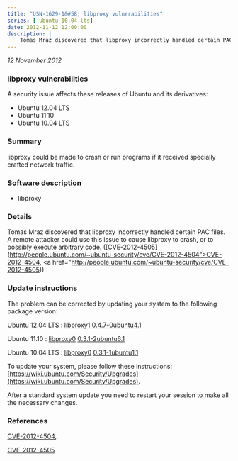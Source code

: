 ```yaml
---
title: "USN-1629-1&#58; libproxy vulnerabilities"
series: [ ubuntu-10.04-lts]
date: 2012-11-12 12:00:00
description: |
    Tomas Mraz discovered that libproxy incorrectly handled certain PAC files. A remote attacker could use this issue to cause libproxy to crash, or to possibly execute arbitrary code. ([CVE-2012-4505](http://people.ubuntu.com/~ubuntu-security/cve/CVE-2012-4504">CVE-2012-4504</a>, <a href="http://people.ubuntu.com/~ubuntu-security/cve/CVE-2012-4505)) 
--- 
```

 
 

*12 November 2012*

### libproxy vulnerabilities

A security issue affects these releases of Ubuntu and its derivatives:

* Ubuntu 12.04 LTS
* Ubuntu 11.10
* Ubuntu 10.04 LTS

### Summary

libproxy could be made to crash or run programs if it received specially crafted network traffic.

### Software description

* libproxy 

### Details

Tomas Mraz discovered that libproxy incorrectly handled certain PAC files. A remote attacker could use this issue to cause libproxy to crash, or to possibly execute arbitrary code. ([CVE-2012-4505](http://people.ubuntu.com/~ubuntu-security/cve/CVE-2012-4504">CVE-2012-4504</a>, <a href="http://people.ubuntu.com/~ubuntu-security/cve/CVE-2012-4505)) 

### Update instructions

The problem can be corrected by updating your system to the following package version:

Ubuntu 12.04 LTS
 : [libproxy1](https://launchpad.net/ubuntu/+source/libproxy) <span> [0.4.7-0ubuntu4.1](https://launchpad.net/ubuntu/+source/libproxy/0.4.7-0ubuntu4.1) </span> 

Ubuntu 11.10
 : [libproxy0](https://launchpad.net/ubuntu/+source/libproxy) <span> [0.3.1-2ubuntu6.1](https://launchpad.net/ubuntu/+source/libproxy/0.3.1-2ubuntu6.1) </span> 

Ubuntu 10.04 LTS
 : [libproxy0](https://launchpad.net/ubuntu/+source/libproxy) <span> [0.3.1-1ubuntu1.1](https://launchpad.net/ubuntu/+source/libproxy/0.3.1-1ubuntu1.1) </span> 

To update your system, please follow these instructions: [https://wiki.ubuntu.com/Security/Upgrades](https://wiki.ubuntu.com/Security/Upgrades).

After a standard system update you need to restart your session to make all the necessary changes. 

### References

 
 [CVE-2012-4504](http://people.ubuntu.com/~ubuntu-security/cve/CVE-2012-4504), 

 [CVE-2012-4505](http://people.ubuntu.com/~ubuntu-security/cve/CVE-2012-4505)
 

